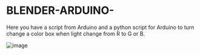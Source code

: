 # BLENDER-ARDUINO-
Here you have a script from Arduino and a python script for Arduino to turn  change a color box when light change from R to G or B.

![image](https://user-images.githubusercontent.com/36308238/183448224-40d662f8-0271-469d-8c62-89c0749d0fd2.png)
